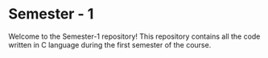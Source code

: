 # Semester - 1
Welcome to the Semester-1 repository!
This repository contains all the code written in C language during the first semester of the course.
